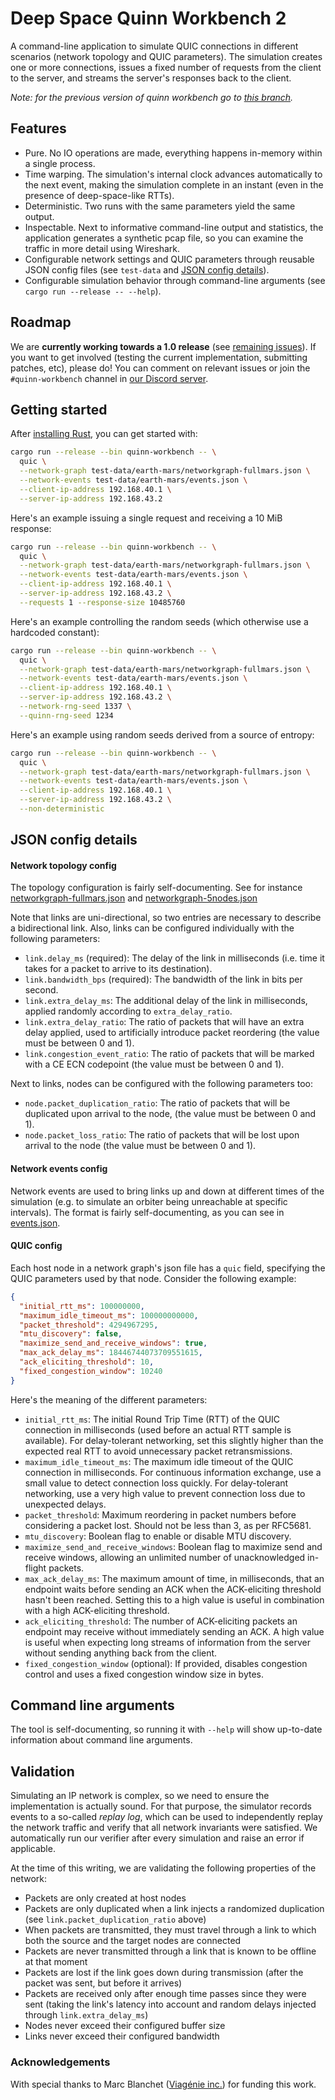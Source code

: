 Deep Space Quinn Workbench 2
============================

A command-line application to simulate QUIC connections in different scenarios (network topology and
QUIC parameters). The simulation creates one or more connections, issues a fixed number of requests
from the client to the server, and streams the server's responses back to the client.

_Note: for the previous version of quinn workbench go to [this
branch](https://github.com/aochagavia/quinn-workbench/tree/v1)._

## Features

- Pure. No IO operations are made, everything happens in-memory within a single process.
- Time warping. The simulation's internal clock advances automatically to the next event, making the
  simulation complete in an instant (even in the presence of deep-space-like RTTs).
- Deterministic. Two runs with the same parameters yield the same output.
- Inspectable. Next to informative command-line output and statistics, the application generates a
  synthetic pcap file, so you can examine the traffic in more detail using Wireshark.
- Configurable network settings and QUIC parameters through reusable JSON config files (see
  `test-data` and [JSON config details](#json-config-details)).
- Configurable simulation behavior through command-line arguments (see `cargo run --release --
  --help`).

## Roadmap

We are __currently working towards a 1.0 release__ (see [remaining
issues](https://github.com/aochagavia/quinn-workbench/issues?q=is%3Aissue%20state%3Aopen%20label%3Av1.0)).
If you want to get involved (testing the current implementation, submitting patches, etc), please
do! You can comment on relevant issues or join the `#quinn-workbench` channel in [our Discord
server](https://discord.gg/NgZJ2hUkQQ).

## Getting started

After [installing Rust](https://rustup.rs/), you can get started with:

```bash
cargo run --release --bin quinn-workbench -- \
  quic \
  --network-graph test-data/earth-mars/networkgraph-fullmars.json \
  --network-events test-data/earth-mars/events.json \
  --client-ip-address 192.168.40.1 \
  --server-ip-address 192.168.43.2
```

Here's an example issuing a single request and receiving a 10 MiB response:

```bash
cargo run --release --bin quinn-workbench -- \
  quic \
  --network-graph test-data/earth-mars/networkgraph-fullmars.json \
  --network-events test-data/earth-mars/events.json \
  --client-ip-address 192.168.40.1 \
  --server-ip-address 192.168.43.2 \
  --requests 1 --response-size 10485760
```

Here's an example controlling the random seeds (which otherwise use a hardcoded constant):

```bash
cargo run --release --bin quinn-workbench -- \
  quic \
  --network-graph test-data/earth-mars/networkgraph-fullmars.json \
  --network-events test-data/earth-mars/events.json \
  --client-ip-address 192.168.40.1 \
  --server-ip-address 192.168.43.2 \
  --network-rng-seed 1337 \
  --quinn-rng-seed 1234
```

Here's an example using random seeds derived from a source of entropy:

```bash
cargo run --release --bin quinn-workbench -- \
  quic \
  --network-graph test-data/earth-mars/networkgraph-fullmars.json \
  --network-events test-data/earth-mars/events.json \
  --client-ip-address 192.168.40.1 \
  --server-ip-address 192.168.43.2 \
  --non-deterministic
```

## JSON config details

#### Network topology config

The topology configuration is fairly self-documenting. See for instance
[networkgraph-fullmars.json](test-data/earth-mars/networkgraph-fullmars.json) and
[networkgraph-5nodes.json](test-data/earth-mars/networkgraph-5nodes.json)

Note that links are uni-directional, so two entries are necessary to describe a bidirectional link.
Also, links can be configured individually with the following parameters:

- `link.delay_ms` (required): The delay of the link in milliseconds (i.e. time it takes for a packet
  to arrive to its destination).
- `link.bandwidth_bps` (required): The bandwidth of the link in bits per second.
- `link.extra_delay_ms`: The additional delay of the link in milliseconds, applied randomly
  according to `extra_delay_ratio`.
- `link.extra_delay_ratio`: The ratio of packets that will have an extra delay applied, used to
  artificially introduce packet reordering (the value must be between 0 and 1).
- `link.congestion_event_ratio`: The ratio of packets that will be marked with a CE ECN codepoint
  (the value must be between 0 and 1).

Next to links, nodes can be configured with the following parameters too:

- `node.packet_duplication_ratio`: The ratio of packets that will be duplicated upon arrival to the
  node, (the value must be between 0 and 1).
- `node.packet_loss_ratio`: The ratio of packets that will be lost upon arrival to the node (the
  value must be between 0 and 1).

#### Network events config

Network events are used to bring links up and down at different times of the simulation (e.g. to
simulate an orbiter being unreachable at specific intervals). The format is fairly self-documenting,
as you can see in [events.json](test-data/earth-mars/events.json).

#### QUIC config

Each host node in a network graph's json file has a `quic` field, specifying the QUIC parameters
used by that node. Consider the following example:

```json
{
  "initial_rtt_ms": 100000000,
  "maximum_idle_timeout_ms": 100000000000,
  "packet_threshold": 4294967295,
  "mtu_discovery": false,
  "maximize_send_and_receive_windows": true,
  "max_ack_delay_ms": 18446744073709551615,
  "ack_eliciting_threshold": 10,
  "fixed_congestion_window": 10240
}
```

Here's the meaning of the different parameters:

- `initial_rtt_ms`: The initial Round Trip Time (RTT) of the QUIC connection in milliseconds
  (used before an actual RTT sample is available). For delay-tolerant networking, set this slightly
  higher than the expected real RTT to avoid unnecessary packet retransmissions.
- `maximum_idle_timeout_ms`: The maximum idle timeout of the QUIC connection in milliseconds.
  For continuous information exchange, use a small value to detect connection loss quickly. For
  delay-tolerant networking, use a very high value to prevent connection loss due to unexpected
  delays.
- `packet_threshold`: Maximum reordering in packet numbers before considering a packet lost.
  Should not be less than 3, as per RFC5681.
- `mtu_discovery`: Boolean flag to enable or disable MTU discovery.
- `maximize_send_and_receive_windows`: Boolean flag to maximize send and receive windows,
  allowing an unlimited number of unacknowledged in-flight packets.
- `max_ack_delay_ms`: The maximum amount of time, in milliseconds, that an endpoint waits
  before sending an ACK when the ACK-eliciting threshold hasn't been reached. Setting this to a high
  value is useful in combination with a high ACK-eliciting threshold.
- `ack_eliciting_threshold`: The number of ACK-eliciting packets an endpoint may receive
  without immediately sending an ACK. A high value is useful when expecting long streams of
  information from the server without sending anything back from the client.
- `fixed_congestion_window` (optional): If provided, disables congestion control and uses a
  fixed congestion window size in bytes.

## Command line arguments

The tool is self-documenting, so running it with `--help` will show up-to-date information about
command line arguments.

## Validation

Simulating an IP network is complex, so we need to ensure the implementation is actually sound. For
that purpose, the simulator records events to a so-called _replay log_, which can be used to
independently replay the network traffic and verify that all network invariants were satisfied. We
automatically run our verifier after every simulation and raise an error if applicable.

At the time of this writing, we are validating the following properties of the network:

- Packets are only created at host nodes
- Packets are only duplicated when a link injects a randomized duplication (see
  `link.packet_duplication_ratio` above)
- When packets are transmitted, they must travel through a link to which both the source and the
  target nodes are connected
- Packets are never transmitted through a link that is known to be offline at that moment
- Packets are lost if the link goes down during transmission (after the packet was sent, but before
  it arrives)
- Packets are received only after enough time passes since they were sent (taking the link's latency
  into account and random delays injected through `link.extra_delay_ms`)
- Nodes never exceed their configured buffer size
- Links never exceed their configured bandwidth

### Acknowledgements

With special thanks to Marc Blanchet ([Viagénie inc.](https://www.viagenie.ca/)) for funding this
work.
